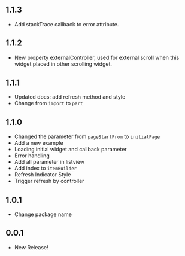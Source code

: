 ## 1.1.3

* Add stackTrace callback to error attribute.

## 1.1.2

* New property externalController, used for external scroll when this widget placed in other scrolling widget.

## 1.1.1

* Updated docs: add refresh method and style
* Change from `import` to `part`

## 1.1.0

* Changed the parameter from `pageStartFrom` to `initialPage`
* Add a new example
* Loading initial widget and callback parameter
* Error handling
* Add all parameter in listview
* Add index to `itemBuilder`
* Refresh Indicator Style
* Trigger refresh by controller

## 1.0.1

* Change package name

## 0.0.1

* New Release!